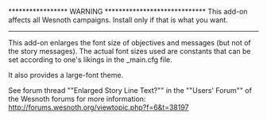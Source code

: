 ***************** WARNING *****************************
  This add-on affects all Wesnoth campaigns.
  Install only if that is what you want.
*******************************************************

This add-on enlarges the font size of objectives and messages (but not of the story messages).  The actual font sizes used are constants that can be set according to one's likings in the _main.cfg file.

It also provides a large-font theme.

See forum thread ""Enlarged Story Line Text?"" in the ""Users' Forum"" of the Wesnoth forums for more information:
http://forums.wesnoth.org/viewtopic.php?f=6&t=38197